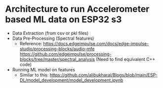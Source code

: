 # Architecture to run Accelerometer based ML data on ESP32 s3

* Data Extraction (from csv or pkl files)
* Data Pre-Processing (Spectral features) 
    * Reference: https://docs.edgeimpulse.com/docs/edge-impulse-studio/processing-blocks/audio-mfe
                 https://github.com/edgeimpulse/processing-blocks/tree/master/spectral_analysis
                 (Need to find equivalent C++ code)
* Running ML model on features
    * Similar to this: https://github.com/alibukharai/Blogs/blob/main/ESP-DL/model_development/model_development.ipynb
    